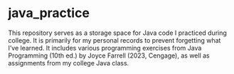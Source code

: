 # java_practice

This repository serves as a storage space for Java code I practiced during college. It is primarily for my personal records to prevent forgetting what I’ve learned. It includes various programming exercises from Java Programming (10th ed.) by Joyce Farrell (2023, Cengage), as well as assignments from my college Java class.
